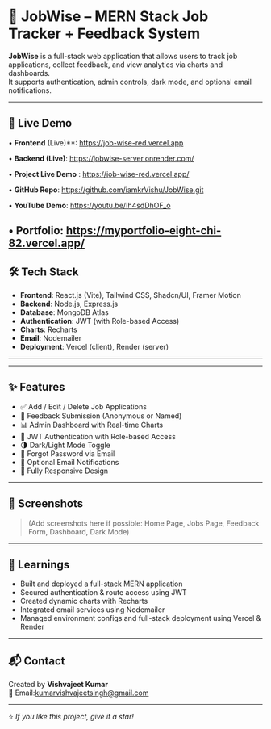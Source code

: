 # 🧠 JobWise – MERN Stack Job Tracker + Feedback System

**JobWise** is a full-stack web application that allows users to track job applications, collect feedback, and view analytics via charts and dashboards.  
It supports authentication, admin controls, dark mode, and optional email notifications.

---

## 🔗 Live Demo
•	**Frontend** (Live)**: https://job-wise-red.vercel.app

•	**Backend (Live)**: https://jobwise-server.onrender.com/

•	**Project Live Demo** :  https://job-wise-red.vercel.app/

•	**GitHub Repo**: https://github.com/iamkrVishu/JobWise.git

•	**YouTube Demo**: https://youtu.be/Ih4sdDhOF_o

•	**Portfolio**: https://myportfolio-eight-chi-82.vercel.app/
---

## 🛠️ Tech Stack

- **Frontend**: React.js (Vite), Tailwind CSS, Shadcn/UI, Framer Motion  
- **Backend**: Node.js, Express.js  
- **Database**: MongoDB Atlas  
- **Authentication**: JWT (with Role-based Access)  
- **Charts**: Recharts  
- **Email**: Nodemailer  
- **Deployment**: Vercel (client), Render (server)
---

---

## ✨ Features

- ✅ Add / Edit / Delete Job Applications  
- 🧠 Feedback Submission (Anonymous or Named)  
- 📊 Admin Dashboard with Real-time Charts  
- 🔐 JWT Authentication with Role-based Access  
- 🌗 Dark/Light Mode Toggle  
- 🔁 Forgot Password via Email  
- 📧 Optional Email Notifications  
- 📱 Fully Responsive Design

---

## 📸 Screenshots

> (Add screenshots here if possible: Home Page, Jobs Page, Feedback Form, Dashboard, Dark Mode)

---

## 📖 Learnings

- Built and deployed a full-stack MERN application  
- Secured authentication & route access using JWT  
- Created dynamic charts with Recharts  
- Integrated email services using Nodemailer  
- Managed environment configs and full-stack deployment using Vercel & Render

---

## 📬 Contact

Created by **Vishvajeet Kumar**  
📧 Email:kumarvishvajeetsingh@gmail.com

---

⭐ *If you like this project, give it a star!*
